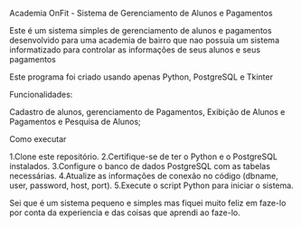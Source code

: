 Academia OnFit - Sistema de Gerenciamento de Alunos e Pagamentos

Este é um sistema simples de gerenciamento de alunos e pagamentos desenvolvido para uma
academia de bairro que nao possuía um sistema informatizado para controlar as informações
de seus alunos e seus pagamentos

Este programa foi criado usando apenas Python, PostgreSQL e Tkinter

Funcionalidades:

Cadastro de alunos, gerenciamento de Pagamentos, Exibição de Alunos e Pagamentos e
Pesquisa de Alunos;

Como executar

1.Clone este repositório.
2.Certifique-se de ter o Python e o PostgreSQL instalados.
3.Configure o banco de dados PostgreSQL com as tabelas necessárias.
4.Atualize as informações de conexão no código (dbname, user, password, host, port).
5.Execute o script Python para iniciar o sistema.

Sei que é um sistema pequeno e simples mas fiquei muito feliz em faze-lo por conta
da experiencia e das coisas que aprendi ao faze-lo.



